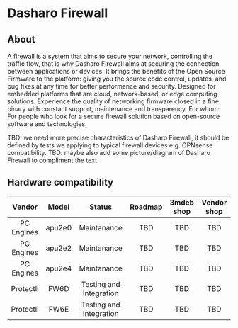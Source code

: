 # Dasharo Firewall

## About

A firewall is a system that aims to secure your network, controlling the
traffic flow, that is why Dasharo Firewall aims at securing the connection
between applications or devices. It brings the benefits of the Open Source
Firmware to the platform: giving you the source code control, updates, and bug
fixes at any time for better performance and security. Designed for embedded
platforms that are cloud, network-based, or edge computing solutions.
Experience the quality of networking firmware closed in a fine binary with
constant support, maintenance and transparency. For whom: For people who look
for a secure firewall solution based on open-source software and technologies.

TBD: we need more precise characteristics of Dasharo Firewall, it should be
defined by tests we applying to typical firewall devices e.g. OPNsense
compatibility.
TBD: maybe also add some picture/diagram of Dasharo Firewall to compliment the text.

## Hardware compatibility

| Vendor | Model | Status | Roadmap | 3mdeb shop | Vendor shop |
:-------:|:-----:|:------:|:-------:|:----------:|:-----------:|
| PC Engines | apu2e0 | Maintanance | TBD | TBD | TBD |
| PC Engines | apu2e2 | Maintanance | TBD | TBD | TBD |
| PC Engines | apu2e4 | Maintanance | TBD | TBD | TBD |
| Protectli | FW6D | Testing and Integration | TBD | TBD | TBD |
| Protectli | FW6E | Testing and Integration | TBD | TBD | TBD |
